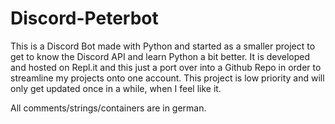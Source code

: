 # Discord-Peterbot

This is a Discord Bot made with Python and started as a smaller project to get to know the Discord API and learn Python a bit better.
It is developed and hosted on Repl.it and this just a port over into a Github Repo in order to streamline my projects onto one account.
This project is low priority and will only get updated once in a while, when I feel like it.

All comments/strings/containers are in german.
